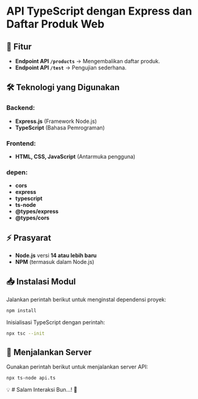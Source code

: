 # **API TypeScript dengan Express dan Daftar Produk Web**

## 📌 **Fitur**
- **Endpoint API `/products`** → Mengembalikan daftar produk.
- **Endpoint API `/test`** → Pengujian sederhana.

## 🛠 **Teknologi yang Digunakan**
### **Backend:**
- **Express.js** (Framework Node.js)
- **TypeScript** (Bahasa Pemrograman)

### **Frontend:**
- **HTML, CSS, JavaScript** (Antarmuka pengguna)

### **depen:**
- **cors**
- **express**
- **typescript**
- **ts-node**
- **@types/express**
- **@types/cors**

## ⚡ **Prasyarat**
- **Node.js** versi **14 atau lebih baru**
- **NPM** (termasuk dalam Node.js)

## 📥 **Instalasi Modul**
Jalankan perintah berikut untuk menginstal dependensi proyek:
```sh
npm install
```

Inisialisasi TypeScript dengan perintah:
```sh
npx tsc --init
```

## 🚀 **Menjalankan Server**
Gunakan perintah berikut untuk menjalankan server API:
```sh
npx ts-node api.ts
```


💡 # Salam Interaksi Bun...! 🎯

